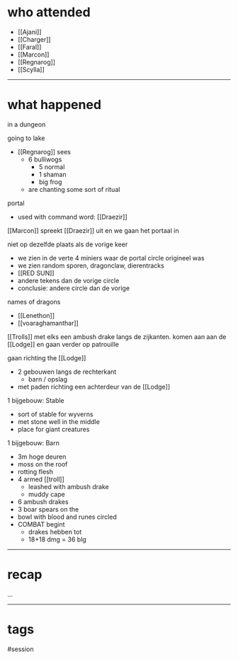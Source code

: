 # who attended

- [[Ajani]]
- [[Charger]]
- [[Faral]]
- [[Marcon]]
- [[Regnarog]]
- [[Scylla]]

---
# what happened

in a dungeon

going to lake
- [[Regnarog]] sees
	- 6 bulliwogs
		- 5 normal
		- 1 shaman
		- big frog
	- are chanting some sort of ritual

portal
- used with command word: [[Draezir]]

[[Marcon]] spreekt [[Draezir]] uit en we gaan het portaal in

niet op dezelfde plaats als de vorige keer
- we zien in de verte 4 miniers waar de portal circle origineel was
- we zien random sporen, dragonclaw, dierentracks
- [[RED SUN]]
- andere tekens dan de vorige circle
- conclusie: andere circle dan de vorige

names of dragons
- [[Lenethon]]
- [[voaraghamanthar]]

[[Trolls]] met elks een ambush drake langs de zijkanten. komen aan aan de [[Lodge]] en gaan verder op patrouille 

gaan richting the [[Lodge]]
- 2 gebouwen langs de rechterkant
	- barn / opslag
- met paden richting een achterdeur van de [[Lodge]]

1 bijgebouw: Stable
- sort of stable for wyverns
- met stone well in the middle
- place for giant creatures

1 bijgebouw: Barn
- 3m hoge deuren
- moss on the roof
- rotting flesh
- 4 armed [[troll]]
	- leashed with ambush drake
	- muddy cape
- 6 ambush drakes
- 3 boar spears on the 
- bowl with blood and runes circled 
- COMBAT begint
	- drakes hebben tot 
	- 18+18 dmg = 36 blg

---
# recap

...

---
# tags

#session